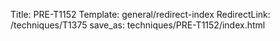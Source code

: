 Title: PRE-T1152
Template: general/redirect-index
RedirectLink: /techniques/T1375
save_as: techniques/PRE-T1152/index.html